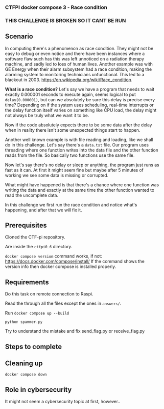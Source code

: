 ### CTFPI docker compose 3 - Race condition

### THIS CHALLENGE IS BROKEN SO IT CANT BE RUN

## Scenario

In computing there's a phenomenon as race condition. They might not be easy to debug or even notice and there have been instances where a software flaw such has this was left unnoticed on a radiation therapy machine, and sadly led to loss of human lives. Another example was with GE Energy when their alarm subsystem had a race condition, making the alarming system to monitoring technicians unfunctional. This led to a blackout in 2003. https://en.wikipedia.org/wiki/Race_condition.

**What is a race condition?** Let's say we have a program that needs to wait exactly 0.000001 seconds to execute again, seems logical to put `delay(0.000001)`, but can we absolutely be sure this delay is precise every time? Depending on if the system uses scheduling, real-time interrupts or the delay function itself varies on something like CPU load, the delay might not always be truly what we want it to be.

Now if the code absolutely expects there to be some data after the delay when in reality there isn't some unexpected things start to happen.

Another well known example is with file reading and loading, like we shall do in this challenge.
Let's say there's a `data.txt` file. Our program uses threading where one function writes into the data file and the other function reads from the file. So basically two functions use the same file. 

Now let's say there's no delay or sleep or anything, the program just runs as fast as it can. At first it might seem fine but maybe after 5 minutes of working we see some data is missing or corrupted.

What might have happened is that there's a chance where one function was writing the data and exactly at the same time the other function wanted to read the uncomplete data.


In this challenge we first run the race condition and notice what's happening, and after that we will fix it.

## Prerequisites

Cloned the CTF-pi repository.

Are inside the `ctfpi0_6` directory.

`docker compose version` command works, if not: https://docs.docker.com/compose/install/
If the command shows the version info then docker compose is installed properly.

## Requirements

Do this task on  remote connection to Raspi.

Read the through all the files except the ones in `answers/`.

Run `docker compose up --build`

`python spammer.py`

Try to understand the mistake and fix send_flag.py or receive_flag.py

## Steps to complete



## Cleaning up

`docker compose down`

## Role in cybersecurity

It might not seem a cybersecurity topic at first, however..

